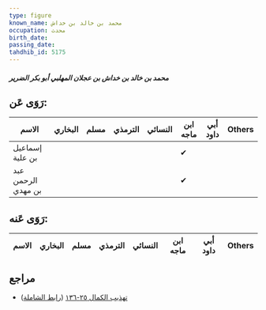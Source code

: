 ```yaml
---
type: figure
known_name: محمد بن خالد بن خداش
occupation: محدث
birth_date:
passing_date:
tahdhib_id: 5175
---
```

##### محمد بن خالد بن خداش بن عجلان المهلبي أبو بكر الضرير

## رَوَى عَن:
| الاسم              | البخاري | مسلم | الترمذي | النسائي | ابن ماجه | أبي داود | Others |
| ------------------ | ------- | ---- | ------- | ------- | -------- | -------- | ------ |
| إسماعيل بن علية    |         |      |         |         | ✔        |          |        |
| عبد الرحمن بن مهدي |         |      |         |         | ✔        |          |        |
## رَوَى عَنه:
| الاسم | البخاري | مسلم | الترمذي | النسائي | ابن ماجه | أبي داود | Others |
| ----- | ------- | ---- | ------- | ------- | -------- | -------- | ------ |
## مراجع
- [تهذيب الكمال ٢٥-١٣٦](obsidian://open?vault=Tahdhib-al-Kamal&file=Figures/٥١٧٥-محمد%20بن%20خالد%20بن%20خداش%20بن%20عجلان%20المهلبي%20أبو%20بكر%20الضرير) ([رابط الشاملة](https://shamela.ws/book/3722/13229))